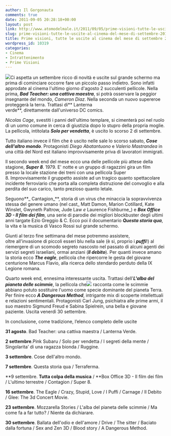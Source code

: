 ```yaml
---
author: Il Gorgonauta
comments: true
date: 2011-09-05 20:28:18+00:00
layout: post
link: http://www.atomodelmale.it/2011/09/05/prime-visioni-tutte-le-uscite-al-cinema-del-mese-di-settembre-2011/
slug: prime-visioni-tutte-le-uscite-al-cinema-del-mese-di-settembre-2011
title: Prime visioni, tutte le uscite al cinema del mese di settembre 2011.
wordpress_id: 10319
categories:
- Cinema
- Intrattenimento
- Prime Visioni
---
```


[![](http://www.atomodelmale.it/wp-content/uploads/2011/09/2011-Super-8-300x187.jpg)](http://www.atomodelmale.it/wp-content/uploads/2011/09/2011-Super-8.jpg)Ci aspetta un settembre ricco di novità e uscite sul grande schermo ma prima di cominciare occorre fare un piccolo passo indietro. Sono infatti approdate al cinema l'ultimo giorno d'agosto 2 succulenti pellicole. Nella prima, **_Bad Teacher: una cattiva maestra_**, si potrà osservare la peggior insegnante del mondo, _Cameron Diaz_. Nella seconda un nuovo supereroe proteggerà la terra. Trattasi di** Lanterna verde**, direttamente dall'universo DC comics.

_Nicolas Cage_, svestiti i panni dell'ultimo templare, si cimenterà poi nel ruolo di un uomo comune in cerca di giustizia dopo lo stupro della propria moglie. La pellicola, intitolata **_Solo per vendetta_**, è uscito lo scorso 2 di settembre.

Tutto italiano invece il film che è uscito nelle sale lo scorso sabato, **_Cose dell'altro mondo_**. Protagonisti _Diego Abatantuono_ e _Valerio Mastrandea_ in una città del Nord est italiano improvvisamente priva di lavoratori immigrati.

Il secondo week end del mese ecco una delle pellicole più attese della stagione, _**Super 8**_. 1979. E' notte e un gruppo di ragazzini gira un film presso la locale stazione dei treni con una pellicola Super 8. Improvvisamente il gruppetto assiste ad un tragico quanto spettacolare incidente ferroviario che porta alla completa distruzione del convoglio e alla perdita del suo carico, tanto prezioso quanto letale.


Seguono**_ Cantagion_**, storia di un virus che minaccia la sopravvivenza stessa del genere umano (nel cast_ Matt Damon, Marion Cotillard, Kate Winslet, Gwyneth Paltrow, Jude Law _e_ Laurence Fishburne_) e _**Box Office 3D - Il film dei film**_, una serie di parodie dei migliori blockbuster degli ultimi anni targate Ezio Greggio & C. Ecco poi il documentario **_Questa storia qua_**, la vita e la musica di Vasco Rossi sul grande schermo.

Giunti al terzo fine settimana del mese potremmo assistere, oltre all'invasione di piccoli esseri blu nella sale (è si, proprio i _**puffi**_!) al riemergere di un scomodo segreto nascosto nel passato di alcuni agenti dei servizi segreti israeliani, ormai anziani (**_Il debito_**). Per quanti invece amano la storia ecco **_The eagle_**, pellicola che ripercorre le gesta del giovane centurione Marcus Flavio, alla ricerca dello stendardo perduto della IX Legione romana.

Quarto week end, ennesima interessante uscita. Trattasi dell'**_L'alba del pianeta delle scimmie_**, la pellicola che[![](http://www.atomodelmale.it/wp-content/uploads/2011/09/Alba-del-pianeta-delle-scimmie-211x300.jpg)](http://www.atomodelmale.it/wp-content/uploads/2011/09/Alba-del-pianeta-delle-scimmie.jpg) racconta come le scimmie abbiano potuto sostituire l'uomo come specie dominante del pianeta Terra. Per finire ecco **_A Dangerous Method_**, intrigante mix di scoperte intellettuali e relazioni sentimentali. Protagonisti Carl Jung, psichiatra alle prime armi, il suo maestro Sigmund Freud e Sabina Spielrein, una bella e giovane paziente. Uscita venerdì 30 settembre.


In conclusione, come tradizione, l’elenco completo delle uscite


**31 agosto**. Bad Teacher: una cattiva maestra / Lanterna Verde.

**2 settembre**.Pink Subaru / Solo per vendetta / I segreti della mente / Singolarita’ di una ragazza bionda / Ruggine.

**3 settembre**. Cose dell'altro mondo.

**7 settembre**. Questa storia qua / Terraferma.

**9 settembre. **Tutta colpa della musica** / **Box Office 3D - Il film dei film / L'ultimo terrestre / Contagion / Super 8.

**16 settembre**. The Eagle / Crazy, Stupid, Love / I Puffi / Carnage / Il Debito / Glee: The 3d Concert Movie.

**23 settembre**. Mozzarella Stories / L'alba del pianeta delle scimmie / Ma come fa a far tutto? / Niente da dichiarare.

**30 settembre**. Ballata dell'odio e dell'amore / Drive / The sitter / Baciato dalla fortuna / Sex and Zen 3D / Blood story / A Dangerous Method.
